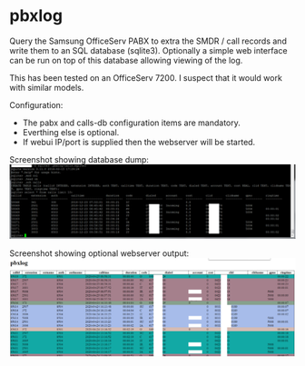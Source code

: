 # pbxlog
Query the Samsung OfficeServ PABX to extra the SMDR / call records and write them to an SQL database (sqlite3). Optionally a simple web interface can be run on top of this database allowing viewing of the log.

This has been tested on an OfficeServ 7200. I suspect that it would work with similar models.

Configuration:
* The pabx and calls-db configuration items are mandatory. 
* Everthing else is optional. 
* If webui IP/port is supplied then the webserver will be started.


Screenshot showing database dump:
![PABX database records](screenshot-db.png)


Screenshot showing optional webserver output:
![PABX log records](screenshot-web.png)
